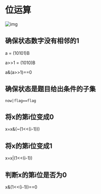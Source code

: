 # 位运算

![img](https://img-blog.csdnimg.cn/img_convert/461c2bf720ca9d74e0c18f254367266d.png)

## 确保状态数字没有相邻的1

a = (10101)B

a>>1 = (1010)B

a&(a>>1)==0

## 确保状态是题目给出条件的子集

`now|flag==flag`

## 将x的第i位变成0

x=x&(~(1<<(i-1)))

## 将x的第i位变成1

x=x|(1<<(i-1))

## 判断x的第i位是否为0

x&(1<<(i-1))==0